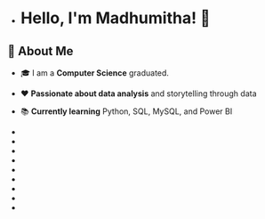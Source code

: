- # Hello, I'm Madhumitha! 👋
## 🌟 About Me
- 🎓 I am a **Computer Science** graduated.
- ❤️ **Passionate about data analysis** and storytelling through data  
- 📚 **Currently learning** Python, SQL, MySQL, and Power BI
- 




- 
- 



- 
- 
- 
- 
- 
- 

<!---
MadhuMitha473/MadhuMitha473 is a ✨ special ✨ repository because its `README.md` (this file) appears on your GitHub profile.
You can click the Preview link to take a look at your changes.
--->
